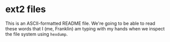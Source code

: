 ext2 files
==========

This is an ASCII-formatted README file. We're going to be able to read these
words that I (me, Franklin) am typing with my hands when we inspect the file
system using `hexdump`.
